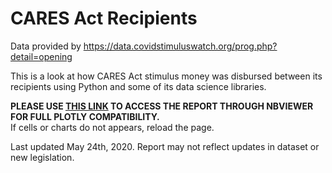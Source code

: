 # CARES Act Recipients

Data provided by https://data.covidstimuluswatch.org/prog.php?detail=opening
<p>This is a look at how CARES Act stimulus money was disbursed between its recipients
using Python and some of its data science libraries.</p>

<p><b>PLEASE USE <a href='https://nbviewer.jupyter.org/github/ggeorge733/CARES-Act-Recipients/blob/master/CARES%20Act%20Recipients.ipynb'>THIS LINK</a> TO ACCESS THE REPORT THROUGH NBVIEWER FOR FULL PLOTLY COMPATIBILITY.</b>
<br>If cells or charts do not appears, reload the page.</br></p>

<p>Last updated May 24th, 2020. Report may not reflect updates in dataset or new legislation.</p>


